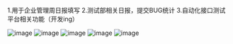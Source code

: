 1.用于企业管理周日报填写
2.测试部相关日报，提交BUG统计
3.自动化接口测试平台相关功能（开发ing）

![image](https://github.com/keita88911/TEST11/blob/master/jpg/borrow.png)
![image](https://github.com/keita88911/TEST11/blob/master/jpg/week.png)
![image](https://github.com/keita88911/TEST11/blob/master/jpg/day.png)
![image](https://github.com/keita88911/TEST11/blob/master/jpg/total.png)
![image](https://github.com/keita88911/TEST11/blob/master/jpg/total1.png)